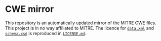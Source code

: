 # CWE mirror

This repository is an automatically updated mirror of the MITRE CWE files. This project is in no way affiliated to MITRE. The licence for [`data.xml`](data.xml) and [`schema.xsd`](schema.xsd) is reproduced in [`LICENSE.md`](LICENSE.md).
